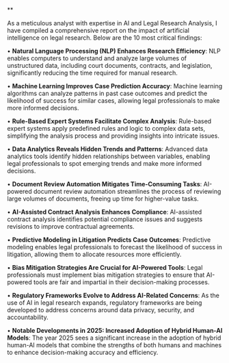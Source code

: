 **

As a meticulous analyst with expertise in AI and Legal Research Analysis, I have compiled a comprehensive report on the impact of artificial intelligence on legal research. Below are the 10 most critical findings:

• **Natural Language Processing (NLP) Enhances Research Efficiency**: NLP enables computers to understand and analyze large volumes of unstructured data, including court documents, contracts, and legislation, significantly reducing the time required for manual research.

• **Machine Learning Improves Case Prediction Accuracy**: Machine learning algorithms can analyze patterns in past case outcomes and predict the likelihood of success for similar cases, allowing legal professionals to make more informed decisions.

• **Rule-Based Expert Systems Facilitate Complex Analysis**: Rule-based expert systems apply predefined rules and logic to complex data sets, simplifying the analysis process and providing insights into intricate issues.

• **Data Analytics Reveals Hidden Trends and Patterns**: Advanced data analytics tools identify hidden relationships between variables, enabling legal professionals to spot emerging trends and make more informed decisions.

• **Document Review Automation Mitigates Time-Consuming Tasks**: AI-powered document review automation streamlines the process of reviewing large volumes of documents, freeing up time for higher-value tasks.

• **AI-Assisted Contract Analysis Enhances Compliance**: AI-assisted contract analysis identifies potential compliance issues and suggests revisions to improve contractual agreements.

• **Predictive Modeling in Litigation Predicts Case Outcomes**: Predictive modeling enables legal professionals to forecast the likelihood of success in litigation, allowing them to allocate resources more efficiently.

• **Bias Mitigation Strategies Are Crucial for AI-Powered Tools**: Legal professionals must implement bias mitigation strategies to ensure that AI-powered tools are fair and impartial in their decision-making processes.

• **Regulatory Frameworks Evolve to Address AI-Related Concerns**: As the use of AI in legal research expands, regulatory frameworks are being developed to address concerns around data privacy, security, and accountability.

• **Notable Developments in 2025: Increased Adoption of Hybrid Human-AI Models**: The year 2025 sees a significant increase in the adoption of hybrid human-AI models that combine the strengths of both humans and machines to enhance decision-making accuracy and efficiency.